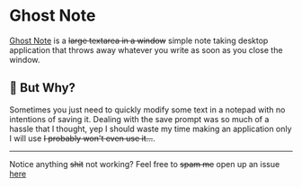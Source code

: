 # Ghost Note

[Ghost Note](https://glennforrest.github.io/ghost-note/) is a ~~large textarea in a window~~ simple note taking desktop application that throws away whatever you write as soon as you close the window.

## 🤔 But Why?
Sometimes you just need to quickly modify some text in a notepad with no intentions of saving it. Dealing with the save prompt was so much of a hassle that I thought, yep I should waste my time making an application only I will use ~~I probably won't even use it...~~. 

--- 

Notice anything ~~shit~~ not working? Feel free to ~~spam me~~ open up an issue [here](https://github.com/glennforrest/ghost-note/issues/new)